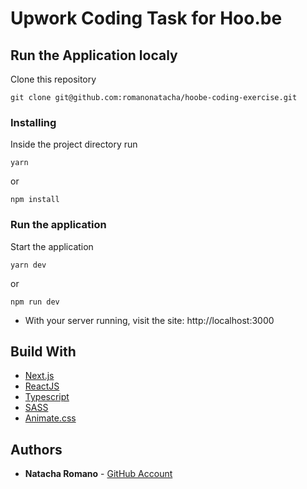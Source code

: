 Upwork Coding Task for Hoo.be
==============

## Run the Application localy

Clone this repository

```
git clone git@github.com:romanonatacha/hoobe-coding-exercise.git
```

### Installing

Inside the project directory run

```
yarn
```

or

```
npm install
```

### Run the application

Start the application

```
yarn dev
```

or 

```
npm run dev
```

* With your server running, visit the site: http://localhost:3000

## Build With

* [Next.js](https://nextjs.org/)
* [ReactJS](https://react.dev/)
* [Typescript](https://www.typescriptlang.org/)
* [SASS](https://sass-lang.com/)
* [Animate.css](https://animate.style/)


 ## Authors

* **Natacha Romano** - [GitHub Account](https://github.com/romanonatacha)
